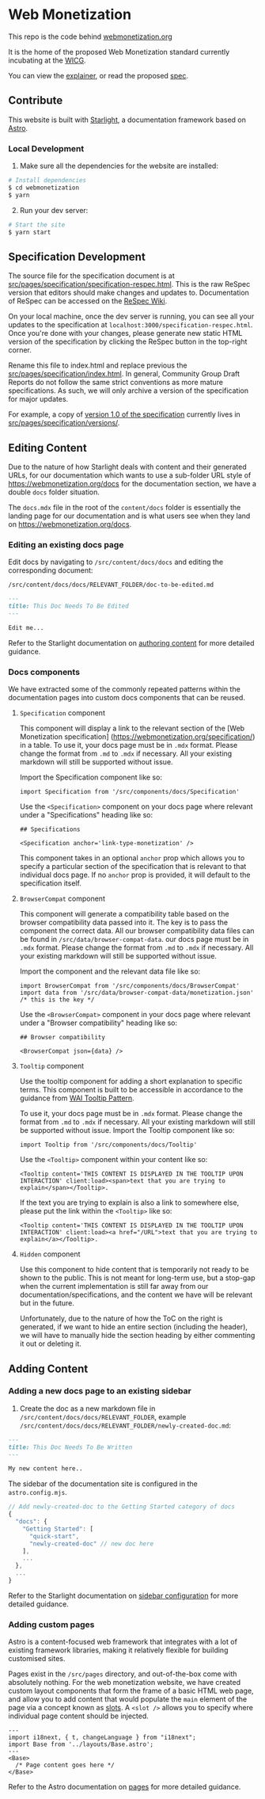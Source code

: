 # Web Monetization

This repo is the code behind [webmonetization.org](https://webmonetization.org)

It is the home of the proposed Web Monetization standard currently incubating at the [WICG](https://wicg.org).

You can view the [explainer](https://webmonetization.org/docs/explainer), or read
the proposed [spec](https://webmonetization.org/specification).

## Contribute

This website is built with [Starlight](https://starlight.astro.build/), a documentation framework based on [Astro](https://astro.build/).

### Local Development

1. Make sure all the dependencies for the website are installed:

```sh
# Install dependencies
$ cd webmonetization
$ yarn
```

2. Run your dev server:

```sh
# Start the site
$ yarn start
```

## Specification Development

The source file for the specification document is at [src/pages/specification/specification-respec.html](https://github.com/WICG/webmonetization/tree/main/src/pages/specification/specification-respec.html). This is the raw ReSpec version that editors should make changes and updates to. Documentation of ReSpec can be accessed on the [ReSpec Wiki](https://github.com/w3c/respec/wiki/).

On your local machine, once the dev server is running, you can see all your updates to the specification at `localhost:3000/specification-respec.html`. Once you're done with your changes, please generate new static HTML version of the specification by clicking the ReSpec button in the top-right corner.

Rename this file to index.html and replace previous the [src/pages/specification/index.html](https://github.com/WICG/webmonetization/tree/main/src/pages/specification/index.html). In general, Community Group Draft Reports do not follow the same strict conventions as more mature specifications. As such, we will only archive a version of the specification for major updates.

For example, a copy of [version 1.0 of the specification](https://github.com/WICG/webmonetization/tree/main/src/pages/specification/versions/CG-DRAFT-web-monetization-20210317.html) currently lives in [src/pages/specification/versions/](https://github.com/WICG/webmonetization/tree/main/src/pages/specification/versions).

## Editing Content

Due to the nature of how Starlight deals with content and their generated URLs, for our documentation which wants to use a sub-folder URL style of https://webmonetization.org/docs for the documentation section, we have a double `docs` folder situation.

The `docs.mdx` file in the root of the `content/docs` folder is essentially the landing page for our documentation and is what users see when they land on https://webmonetization.org/docs.

### Editing an existing docs page

Edit docs by navigating to `/src/content/docs/docs` and editing the corresponding document:

`/src/content/docs/docs/RELEVANT_FOLDER/doc-to-be-edited.md`

```markdown
---
title: This Doc Needs To Be Edited
---

Edit me...
```

Refer to the Starlight documentation on [authoring content](https://starlight.astro.build/guides/authoring-content/) for more detailed guidance.

### Docs components

We have extracted some of the commonly repeated patterns within the documentation pages into custom docs components that can be reused.

1. `Specification` component

   This component will display a link to the relevant section of the [Web Monetization specification] (https://webmonetization.org/specification/) in a table. To use it, your docs page must be in `.mdx` format. Please change the format from `.md` to `.mdx` if necessary. All your existing markdown will still be supported without issue.

   Import the Specification component like so:

   ```
   import Specification from '/src/components/docs/Specification'
   ```

   Use the `<Specification>` component on your docs page where relevant under a "Specifications" heading like so:

   ```
   ## Specifications

   <Specification anchor='link-type-monetization' />
   ```

   This component takes in an optional `anchor` prop which allows you to specify a particular section of the specification that is relevant to that individual docs page. If no `anchor` prop is provided, it will default to the specification itself.

2. `BrowserCompat` component

   This component will generate a compatibility table based on the browser compatibility data passed into it. The key is to pass the component the correct data. All our browser compatibility data files can be found in `/src/data/browser-compat-data`. our docs page must be in `.mdx` format. Please change the format from `.md` to `.mdx` if necessary. All your existing markdown will still be supported without issue.

   Import the component and the relevant data file like so:

   ```
   import BrowserCompat from '/src/components/docs/BrowserCompat'
   import data from '/src/data/browser-compat-data/monetization.json' /* this is the key */
   ```

   Use the `<BrowserCompat>` component in your docs page where relevant under a "Browser compatibility" heading like so:

   ```
   ## Browser compatibility

   <BrowserCompat json={data} />
   ```

3. `Tooltip` component

   Use the tooltip component for adding a short explanation to specific terms. This component is built to be accessible in accordance to the guidance from [WAI Tooltip Pattern](https://www.w3.org/WAI/ARIA/apg/patterns/tooltip/).

   To use it, your docs page must be in `.mdx` format. Please change the format from `.md` to `.mdx` if necessary. All your existing markdown will still be supported without issue. Import the Tooltip component like so:

   ```
   import Tooltip from '/src/components/docs/Tooltip'
   ```

   Use the `<Tooltip>` component within your content like so:

   ```
   <Tooltip content='THIS CONTENT IS DISPLAYED IN THE TOOLTIP UPON INTERACTION' client:load><span>text that you are trying to explain</span></Tooltip>.
   ```

   If the text you are trying to explain is also a link to somewhere else, please put the link within the `<Tooltip>` like so:

   ```
   <Tooltip content='THIS CONTENT IS DISPLAYED IN THE TOOLTIP UPON INTERACTION' client:load><a href="/URL">text that you are trying to explain</a></Tooltip>.
   ```

4. `Hidden` component

   Use this component to hide content that is temporarily not ready to be shown to the public. This is not meant for long-term use, but a stop-gap when the current implementation is still far away from our documentation/specifications, and the content we have will be relevant but in the future.

   Unfortunately, due to the nature of how the ToC on the right is generated, if we want to hide an entire section (including the header), we will have to manually hide the section heading by either commenting it out or deleting it.

## Adding Content

### Adding a new docs page to an existing sidebar

1. Create the doc as a new markdown file in `/src/content/docs/docs/RELEVANT_FOLDER`, example
   `/src/content/docs/docs/RELEVANT_FOLDER/newly-created-doc.md`:

```md
---
title: This Doc Needs To Be Written
---

My new content here..
```

The sidebar of the documentation site is configured in the `astro.config.mjs`.

```javascript
// Add newly-created-doc to the Getting Started category of docs
{
  "docs": {
    "Getting Started": [
      "quick-start",
      "newly-created-doc" // new doc here
    ],
    ...
  },
  ...
}
```

Refer to the Starlight documentation on [sidebar configuration](https://starlight.astro.build/reference/configuration/#sidebar/) for more detailed guidance.

### Adding custom pages

Astro is a content-focused web framework that integrates with a lot of existing framework libraries, making it relatively flexible for building customised sites.

Pages exist in the `/src/pages` directory, and out-of-the-box come with absolutely nothing. For the web monetization website, we have created custom layout components that form the frame of a basic HTML web page, and allow you to add content that would populate the `main` element of the page via a concept known as [slots](https://docs.astro.build/en/core-concepts/astro-components/#slots). A `<slot />` allows you to specify where individual page content should be injected.

```
---
import i18next, { t, changeLanguage } from "i18next";
import Base from '../layouts/Base.astro';
---
<Base>
  /* Page content goes here */
</Base>

```

Refer to the Astro documentation on [pages](https://docs.astro.build/en/core-concepts/astro-pages/) for more detailed guidance.
